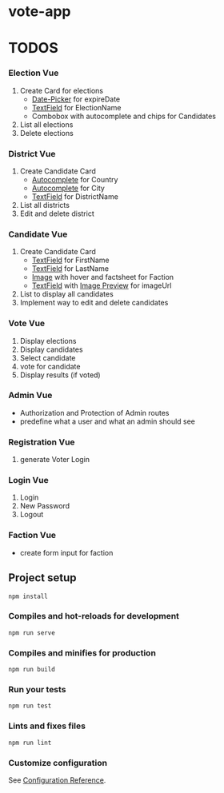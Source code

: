 # vote-app

# TODOS

### Election Vue
1. Create Card for elections
   * [Date-Picker](https://vuetifyjs.com/en/components/date-pickers) for expireDate
   * [TextField](https://vuetifyjs.com/en/components/text-fields) for ElectionName
   * Combobox with autocomplete and chips for Candidates
2. List all elections
3. Delete elections

### District Vue
1. Create Candidate Card
   * [Autocomplete](https://vuetifyjs.com/en/components/autocompletes) for Country
   * [Autocomplete](https://vuetifyjs.com/en/components/autocompletes) for City
   * [TextField](https://vuetifyjs.com/en/components/text-fields) for DistrictName
2. List all districts
3. Edit and delete district

### Candidate Vue
1. Create Candidate Card
   * [TextField](https://vuetifyjs.com/en/components/text-fields) for FirstName
   * [TextField](https://vuetifyjs.com/en/components/text-fields) for LastName
   * [Image](https://vuetifyjs.com/en/components/images) with hover and factsheet for Faction
   * [TextField](https://vuetifyjs.com/en/components/text-fields) with [Image Preview](https://vuetifyjs.com/en/components/images) for imageUrl
2. List to display all candidates
3. Implement way to edit and delete candidates

### Vote Vue
1. Display elections
2. Display candidates
3. Select candidate
4. vote for candidate
5. Display results (if voted)


### Admin Vue
* Authorization and Protection of Admin routes
* predefine what a user and what an admin should see


### Registration Vue
1. generate Voter Login


### Login Vue
1. Login
2. New Password
3. Logout

### Faction Vue
* create form input for faction


## Project setup
```
npm install
```

### Compiles and hot-reloads for development
```
npm run serve
```

### Compiles and minifies for production
```
npm run build
```

### Run your tests
```
npm run test
```

### Lints and fixes files
```
npm run lint
```

### Customize configuration
See [Configuration Reference](https://cli.vuejs.org/config/).
